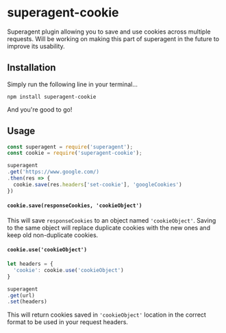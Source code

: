 # superagent-cookie
Superagent plugin allowing you to save and use cookies across multiple requests. Will be working on making this part of superagent in the future to improve its usability.

## Installation

Simply run the following line in your terminal...

```
npm install superagent-cookie
```

And you're good to go!

## Usage

```javascript
const superagent = require('superagent');
const cookie = require('superagent-cookie');

superagent
.get('https://www.google.com/)
.then(res => {
  cookie.save(res.headers['set-cookie'], 'googleCookies')
})
```

#### **```cookie.save(responseCookies, 'cookieObject')```**

This will save ```responseCookies``` to an object named ```'cookieObject'```. Saving to the same object will replace duplicate cookies with the new ones and keep old non-duplicate cookies.

#### **```cookie.use('cookieObject')```**

```javascript
let headers = {
  'cookie': cookie.use('cookieObject')
}

superagent
.get(url)
.set(headers)
```

This will return cookies saved in ```'cookieObject'``` location in the correct format to be used in your request headers.
